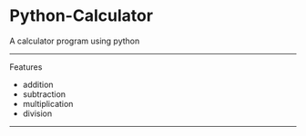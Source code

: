 # Python-Calculator

A calculator program using python

--------------------------------------------------

Features 
 - addition 
 - subtraction 
 - multiplication 
 - division

-------